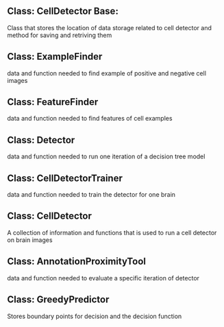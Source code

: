 ## Class: CellDetector Base:
  Class that stores the location of data storage related to cell detector and method for saving and retriving them

## Class: ExampleFinder
   data and function needed to find example of positive and negative cell images

## Class: FeatureFinder
   data and function needed to find features of cell examples

## Class: Detector
   data and function needed to run one iteration of a decision tree model

## Class: CellDetectorTrainer
   data and function needed to train the detector for one brain

## Class: CellDetector
  A collection of information and functions that is used to run a cell detector on brain images

## Class: AnnotationProximityTool
  data and function needed to evaluate a specific iteration of detector
  
## Class: GreedyPredictor
  Stores boundary points for decision and the decision function

